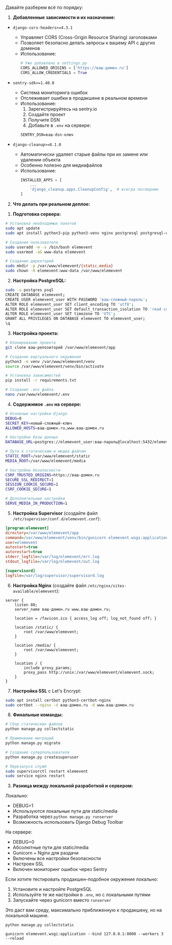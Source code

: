 Давайте разберем всё по порядку:

1. **Добавленные зависимости и их назначение:**

- `django-cors-headers>=4.3.1`

  - Управляет CORS (Cross-Origin Resource Sharing) заголовками
  - Позволяет безопасно делать запросы к вашему API с других доменов
  - Использование:
    ```python
    # Уже добавлено в settings.py
    CORS_ALLOWED_ORIGINS = ['https://ваш-домен.ru']
    CORS_ALLOW_CREDENTIALS = True
    ```

- `sentry-sdk>=1.40.0`

  - Система мониторинга ошибок
  - Отслеживает ошибки в продакшене в реальном времени
  - Использование:
    1. Зарегистрируйтесь на sentry.io
    2. Создайте проект
    3. Получите DSN
    4. Добавьте в `.env` на сервере:
    ```
    SENTRY_DSN=ваш-dsn-ключ
    ```

- `django-cleanup>=8.1.0`
  - Автоматически удаляет старые файлы при их замене или удалении объекта
  - Особенно полезно для медиафайлов
  - Использование:
    ```python
    INSTALLED_APPS = [
        ...
        'django_cleanup.apps.CleanupConfig',  # всегда последним
    ]
    ```

2. **Что делать при реальном деплое:**

1) **Подготовка сервера:**

```bash
# Установка необходимых пакетов
sudo apt update
sudo apt install python3-pip python3-venv nginx postgresql postgresql-contrib supervisor

# Создание пользователя
sudo useradd -m -s /bin/bash elemevent
sudo usermod -aG www-data elemevent

# Создание директорий
sudo mkdir -p /var/www/elemevent/{static,media}
sudo chown -R elemevent:www-data /var/www/elemevent
```

2. **Настройка PostgreSQL:**

```bash
sudo -u postgres psql
CREATE DATABASE elemevent;
CREATE USER elemevent_user WITH PASSWORD 'ваш-сложный-пароль';
ALTER ROLE elemevent_user SET client_encoding TO 'utf8';
ALTER ROLE elemevent_user SET default_transaction_isolation TO 'read committed';
ALTER ROLE elemevent_user SET timezone TO 'UTC';
GRANT ALL PRIVILEGES ON DATABASE elemevent TO elemevent_user;
\q
```

3. **Настройка проекта:**

```bash
# Клонирование проекта
git clone ваш-репозиторий /var/www/elemevent/app

# Создание виртуального окружения
python3 -m venv /var/www/elemevent/venv
source /var/www/elemevent/venv/bin/activate

# Установка зависимостей
pip install -r requirements.txt

# Создание .env файла
nano /var/www/elemevent/.env
```

4. **Содержимое `.env` на сервере:**

```bash
# Основные настройки Django
DEBUG=0
SECRET_KEY=новый-сложный-ключ
ALLOWED_HOSTS=ваш-домен.ru,www.ваш-домен.ru

# Настройки базы данных
DATABASE_URL=postgres://elemevent_user:ваш-пароль@localhost:5432/elemevent

# Пути к статическим и медиа файлам
STATIC_ROOT=/var/www/elemevent/static
MEDIA_ROOT=/var/www/elemevent/media

# Настройки безопасности
CSRF_TRUSTED_ORIGINS=https://ваш-домен.ru
SECURE_SSL_REDIRECT=1
SESSION_COOKIE_SECURE=1
CSRF_COOKIE_SECURE=1

# Дополнительные настройки
SERVE_MEDIA_IN_PRODUCTION=1
```

5. **Настройка Supervisor** (создайте файл `/etc/supervisor/conf.d/elemevent.conf`):

```ini
[program:elemevent]
directory=/var/www/elemevent/app
command=/var/www/elemevent/venv/bin/gunicorn elemevent.wsgi:application --workers 3 --bind unix:/var/www/elemevent/elemevent.sock
user=elemevent
autostart=true
autorestart=true
stderr_logfile=/var/log/elemevent/err.log
stdout_logfile=/var/log/elemevent/out.log

[supervisord]
logfile=/var/log/supervisor/supervisord.log
```

6. **Настройка Nginx** (создайте файл `/etc/nginx/sites-available/elemevent`):

```nginx
server {
    listen 80;
    server_name ваш-домен.ru www.ваш-домен.ru;

    location = /favicon.ico { access_log off; log_not_found off; }

    location /static/ {
        root /var/www/elemevent;
    }

    location /media/ {
        root /var/www/elemevent;
    }

    location / {
        include proxy_params;
        proxy_pass http://unix:/var/www/elemevent/elemevent.sock;
    }
}
```

7. **Настройка SSL** с Let's Encrypt:

```bash
sudo apt install certbot python3-certbot-nginx
sudo certbot --nginx -d ваш-домен.ru -d www.ваш-домен.ru
```

8. **Финальные команды:**

```bash
# Сбор статических файлов
python manage.py collectstatic

# Применение миграций
python manage.py migrate

# Создание суперпользователя
python manage.py createsuperuser

# Перезапуск служб
sudo supervisorctl restart elemevent
sudo service nginx restart
```

3. **Разница между локальной разработкой и сервером:**

Локально:

- DEBUG=1
- Используются локальные пути для static/media
- Разработка через `python manage.py runserver`
- Возможность использовать Django Debug Toolbar

На сервере:

- DEBUG=0
- Абсолютные пути для static/media
- Gunicorn + Nginx для раздачи
- Включены все настройки безопасности
- Настроен SSL
- Включен мониторинг ошибок через Sentry

Если хотите тестировать продакшен-подобное окружение локально:

1. Установите и настройте PostgreSQL
2. Используйте те же настройки в `.env`, но с локальными путями
3. Запускайте через gunicorn вместо `runserver`

Это даст вам среду, максимально приближенную к продакшену, но на локальной машине.

```
python manage.py collectstatic
```

```
gunicorn elemevent.wsgi:application --bind 127.0.0.1:8000 --workers 3 --reload
```
